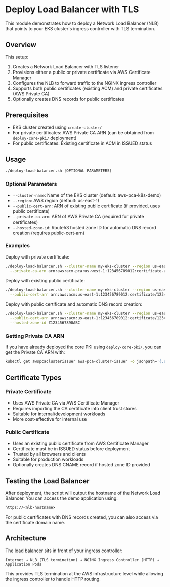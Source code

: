 # Deploy Load Balancer with TLS

This module demonstrates how to deploy a Network Load Balancer (NLB) that points to your EKS cluster's ingress controller with TLS termination.

## Overview

This setup:
1. Creates a Network Load Balancer with TLS listener
2. Provisions either a public or private certificate via AWS Certificate Manager
3. Configures the NLB to forward traffic to the NGINX ingress controller
4. Supports both public certificates (existing ACM) and private certificates (AWS Private CA)
5. Optionally creates DNS records for public certificates

## Prerequisites

- EKS cluster created using `create-cluster/`
- For private certificates: AWS Private CA ARN (can be obtained from `deploy-core-pki/` deployment)
- For public certificates: Existing certificate in ACM in ISSUED status

## Usage

```bash
./deploy-load-balancer.sh [OPTIONAL PARAMETERS]
```

### Optional Parameters

- `--cluster-name`: Name of the EKS cluster (default: aws-pca-k8s-demo)
- `--region`: AWS region (default: us-east-1)
- `--public-cert-arn`: ARN of existing public certificate (if provided, uses public certificate)
- `--private-ca-arn`: ARN of AWS Private CA (required for private certificates)
- `--hosted-zone-id`: Route53 hosted zone ID for automatic DNS record creation (requires public-cert-arn)

### Examples

Deploy with private certificate:
```bash
./deploy-load-balancer.sh --cluster-name my-eks-cluster --region us-east-1 \
  --private-ca-arn arn:aws:acm-pca:us-west-1:123456789012:certificate-authority/12345678-1234-1234-1234-123456789012
```

Deploy with existing public certificate:
```bash
./deploy-load-balancer.sh --cluster-name my-eks-cluster --region us-east-1 \
  --public-cert-arn arn:aws:acm:us-east-1:123456789012:certificate/12345678-1234-1234-1234-123456789012
```

Deploy with public certificate and automatic DNS record creation:
```bash
./deploy-load-balancer.sh --cluster-name my-eks-cluster --region us-east-1 \
  --public-cert-arn arn:aws:acm:us-east-1:123456789012:certificate/12345678-1234-1234-1234-123456789012 \
  --hosted-zone-id Z1234567890ABC
```

### Getting Private CA ARN

If you have already deployed the core PKI using `deploy-core-pki/`, you can get the Private CA ARN with:

```bash
kubectl get awspcaclusterissuer aws-pca-cluster-issuer -o jsonpath='{.spec.arn}'
```

## Certificate Types

### Private Certificate
- Uses AWS Private CA via AWS Certificate Manager
- Requires importing the CA certificate into client trust stores
- Suitable for internal/development workloads
- More cost-effective for internal use

### Public Certificate
- Uses an existing public certificate from AWS Certificate Manager
- Certificate must be in ISSUED status before deployment
- Trusted by all browsers and clients
- Suitable for production workloads
- Optionally creates DNS CNAME record if hosted zone ID provided

## Testing the Load Balancer

After deployment, the script will output the hostname of the Network Load Balancer. You can access the demo application using:

```
https://<nlb-hostname>
```

For public certificates with DNS records created, you can also access via the certificate domain name.

## Architecture

The load balancer sits in front of your ingress controller:

```
Internet → NLB (TLS termination) → NGINX Ingress Controller (HTTP) → Application Pods
```

This provides TLS termination at the AWS infrastructure level while allowing the ingress controller to handle HTTP routing.

